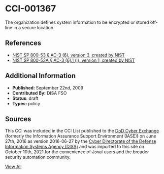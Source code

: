 # CCI-001367

The organization defines system information to be encrypted or stored off-line in a secure location.

## References ##

* [NIST SP 800-53 § AC-3 (6), version 3, created by NIST](http://csrc.nist.gov/publications/PubsSPs.html)
* [NIST SP 800-53A § AC-3 (6).1 (i), version 1, created by NIST](http://csrc.nist.gov/publications/PubsSPs.html)


## Additional Information ##

* **Published:** September 22nd, 2009
* **Contributed By:** DISA FSO
* **Status:** draft
* **Types:** policy

## Sources ##

This CCI was included in the CCI List published to the [DoD Cyber Exchange](https://public.cyber.mil/stigs/cci/)
(formerly the Information Assurance Support Environment (IASE)) on June 27th, 2016 as version
2016-06-27 by the [Cyber Directorate of the Defense Information Systems Agency (DISA)](https://public.cyber.mil/about-cyber/)
and was imported to this site on October 10th, 2021 for the convenience of Joval users and the broader
security automation community.

[View All](../README.md)
